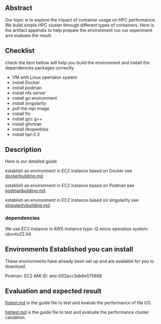 ## Abstract

Our topic is to explore the impact of container usage on HPC performance. We build simple HPC cluster through different types of containers. Here is the artifact appendix to help prepare the environment run our experiment and evaluate the result.

## Checklist

check the item bellow will help you build the environment and install the dependencies packages correctly.

- VM with Linux opertaion system
- install Docker
- install podman
- install nfs server
- install go environment
- install singularity
- pull the mpi image
- install fio
- install gcc g++
- install gfortran
- install libopenblas
- install hpl-2.3


## Description

Here is our detailed guide 

establish an environment in EC2 instance based on Docker see [dockerbuilding.md](./dockerbuilding.md).

establish an environment in EC2 instance based on Podman see [podmanbuilding.md](./podmanbuilding.md).

establish an environment in EC2 instance based on singularity see [singularitybuilding.md](./podmanbuilding.md).


### dependencies
We use EC2 instance in AWS
Instance type: t2.micro
operation system: ubuntu22.04

## Environments Established you can install

These environments have already been set up and are available for you to download.

Podman:
EC2 AMI ID: ami-002acc3ab6e575668

## Evaluation and expected result

[fiotest.md](./fiotest.md) is the guide file to test and evalute the performance of file I/O.

[hpltest.md](./hpltest.md) is the guide file to test and evaluate the performance cluster calulation.